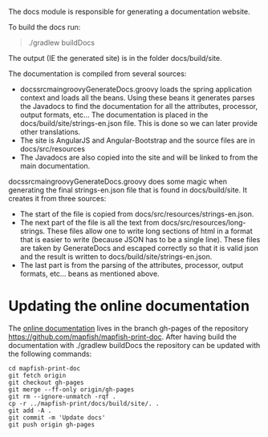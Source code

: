 The docs module is responsible for generating a documentation website.

To build the docs run:

> ./gradlew buildDocs

The output (IE the generated site) is in the folder docs/build/site.

The documentation is compiled from several sources:

- docssrcmaingroovyGenerateDocs.groovy loads the spring application context and loads all the beans. Using
  these beans it generates parses the Javadocs to find the documentation for all the attributes, processor,
  output formats, etc... The documentation is placed in the docs/build/site/strings-en.json file. This is
  done so we can later provide other translations.
- The site is AngularJS and Angular-Bootstrap and the source files are in docs/src/resources
- The Javadocs are also copied into the site and will be linked to from the main documentation.

docssrcmaingroovyGenerateDocs.groovy does some magic when generating the final strings-en.json file that is
found in docs/build/site. It creates it from three sources:

- The start of the file is copied from docs/src/resources/strings-en.json.
- The next part of the file is all the text from docs/src/resources/long-strings. These files allow one to
  write long sections of html in a format that is easier to write (because JSON has to be a single line).
  These files are taken by GenerateDocs and escaped correctly so that it is valid json and the result is
  written to docs/build/site/strings-en.json.
- The last part is from the parsing of the attributes, processor, output formats, etc... beans as mentioned
  above.

# Updating the online documentation

The [online documentation](https://mapfish.github.io/mapfish-print-doc/) lives in the branch gh-pages of the
repository [<https://github.com/mapfish/mapfish-print-doc>](https://github.com/mapfish/mapfish-print-doc).
After having build the documentation with ./gradlew buildDocs the repository can be updated with the following
commands:

    cd mapfish-print-doc
    git fetch origin
    git checkout gh-pages
    git merge --ff-only origin/gh-pages
    git rm --ignore-unmatch -rqf .
    cp -r ../mapfish-print/docs/build/site/. .
    git add -A .
    git commit -m 'Update docs'
    git push origin gh-pages
